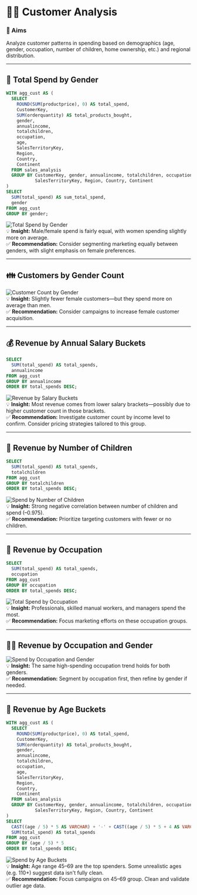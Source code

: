 # 🧍‍♂️ Customer Analysis

### 🎯 Aims  
Analyze customer patterns in spending based on demographics (age, gender, occupation, number of children, home ownership, etc.) and regional distribution.

---

## 💸 Total Spend by Gender  

```sql
WITH agg_cust AS (
  SELECT 
    ROUND(SUM(productprice), 0) AS total_spend,
    CustomerKey,
    SUM(orderquantity) AS total_products_bought,
    gender,
    annualincome,
    totalchildren,
    occupation,
    age,
    SalesTerritoryKey,
    Region,
    Country,
    Continent
  FROM sales_analysis
  GROUP BY CustomerKey, gender, annualincome, totalchildren, occupation, age,
           SalesTerritoryKey, Region, Country, Continent
)
SELECT 
  SUM(total_spend) AS sum_total_spend,
  gender
FROM agg_cust
GROUP BY gender;
```

![Total Spend by Gender](../Images/Customers_Male_Female_Spend.png)  
💡 **Insight:** Male/female spend is fairly equal, with women spending slightly more on average.  
✅ **Recommendation:** Consider segmenting marketing equally between genders, with slight emphasis on female preferences.

---

## 👪 Customers by Gender Count  

![Customer Count by Gender](../Images/Customers_Male_Female_Spend.png)  
💡 **Insight:** Slightly fewer female customers—but they spend more on average than men.  
✅ **Recommendation:** Consider campaigns to increase female customer acquisition.

---

## 💰 Revenue by Annual Salary Buckets  

```sql
SELECT 
  SUM(total_spend) AS total_spends,
  annualincome
FROM agg_cust
GROUP BY annualincome
ORDER BY total_spends DESC;
```

![Revenue by Salary Buckets](../Images/Customers_Annual_Salary_Buckets.png)  
💡 **Insight:** Most revenue comes from lower salary brackets—possibly due to higher customer count in those brackets.  
✅ **Recommendation:** Investigate customer count by income level to confirm. Consider pricing strategies tailored to this group.

---

## 🧒 Revenue by Number of Children  

```sql
SELECT 
  SUM(total_spend) AS total_spends,
  totalchildren
FROM agg_cust
GROUP BY totalchildren
ORDER BY total_spends DESC;
```

![Spend by Number of Children](../Images/Customers_Spend_by_number_of_children.png)  
💡 **Insight:** Strong negative correlation between number of children and spend (–0.975).  
✅ **Recommendation:** Prioritize targeting customers with fewer or no children.

---

## 👷 Revenue by Occupation  

```sql
SELECT 
  SUM(total_spend) AS total_spends,
  occupation
FROM agg_cust
GROUP BY occupation
ORDER BY total_spends DESC;
```

![Total Spend by Occupation](../Images/Total_Spend_by_Occupation.png)  
💡 **Insight:** Professionals, skilled manual workers, and managers spend the most.  
✅ **Recommendation:** Focus marketing efforts on these occupation groups.

---

## 👩‍💼 Revenue by Occupation and Gender  

![Spend by Occupation and Gender](../Images/Total_Spend_by_Occupation&Gender.png)  
💡 **Insight:** The same high-spending occupation trend holds for both genders.  
✅ **Recommendation:** Segment by occupation first, then refine by gender if needed.

---

## 👵 Revenue by Age Buckets  

```sql
WITH agg_cust AS (
  SELECT 
    ROUND(SUM(productprice), 0) AS total_spend,
    CustomerKey,
    SUM(orderquantity) AS total_products_bought,
    gender,
    annualincome,
    totalchildren,
    occupation,
    age,
    SalesTerritoryKey,
    Region,
    Country,
    Continent
  FROM sales_analysis
  GROUP BY CustomerKey, gender, annualincome, totalchildren, occupation, age,
           SalesTerritoryKey, Region, Country, Continent
)
SELECT 
  CAST((age / 5) * 5 AS VARCHAR) + '-' + CAST((age / 5) * 5 + 4 AS VARCHAR) AS age_bucket,
  SUM(total_spend) AS total_spends
FROM agg_cust
GROUP BY (age / 5) * 5
ORDER BY total_spends DESC;
```

![Spend by Age Buckets](../Images/Spend_by_Age_Buckets.png)  
💡 **Insight:** Age range 45–69 are the top spenders. Some unrealistic ages (e.g. 110+) suggest data isn't fully clean.  
✅ **Recommendation:** Focus campaigns on 45–69 group. Clean and validate outlier age data.
